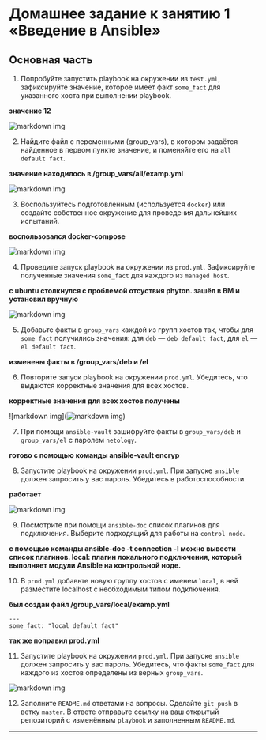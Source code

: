# Домашнее задание к занятию 1 «Введение в Ansible»

## Основная часть

1. Попробуйте запустить playbook на окружении из `test.yml`, зафиксируйте значение, которое имеет факт `some_fact` для указанного хоста при выполнении playbook.

**значение 12**

![markdown img](https://github.com/MezencevPavel/devops-netology/blob/main/ansible/01/img/01%201.png)


2. Найдите файл с переменными (group_vars), в котором задаётся найденное в первом пункте значение, и поменяйте его на `all default fact`.

**значение находилось в /group_vars/all/examp.yml** 

![markdown img](https://github.com/MezencevPavel/devops-netology/blob/main/ansible/01/img/01%202.png)


3. Воспользуйтесь подготовленным (используется `docker`) или создайте собственное окружение для проведения дальнейших испытаний.

**воспользовался docker-compose**

![markdown img](https://github.com/MezencevPavel/devops-netology/blob/main/ansible/01/img/01%203%20docker.png)


4. Проведите запуск playbook на окружении из `prod.yml`. Зафиксируйте полученные значения `some_fact` для каждого из `managed host`.

**с ubuntu столкнулся с проблемой отсуствия phyton. зашёл в ВМ и установил вручную**

![markdown img](https://github.com/MezencevPavel/devops-netology/blob/main/ansible/01/img/01%204.png)

5. Добавьте факты в `group_vars` каждой из групп хостов так, чтобы для `some_fact` получились значения: для `deb` — `deb default fact`, для `el` — `el default fact`.

**изменены факты в /group_vars/deb и /el**

6.  Повторите запуск playbook на окружении `prod.yml`. Убедитесь, что выдаются корректные значения для всех хостов.

**корректные значения для всех хостов получены**

![markdown img](![markdown img](https://github.com/MezencevPavel/devops-netology/blob/main/ansible/01/img/01%205.png))

7. При помощи `ansible-vault` зашифруйте факты в `group_vars/deb` и `group_vars/el` с паролем `netology`.

**готово с помощью команды ansible-vault encryp**

8. Запустите playbook на окружении `prod.yml`. При запуске `ansible` должен запросить у вас пароль. Убедитесь в работоспособности.

**работает**

![markdown img](https://github.com/MezencevPavel/devops-netology/blob/main/ansible/01/img/01%206.png)

9. Посмотрите при помощи `ansible-doc` список плагинов для подключения. Выберите подходящий для работы на `control node`.

**с помощью команды ansible-doc -t connection -l можно вывести список плагинов. local: плагин локального подключения, который выполняет модули Ansible на контрольной ноде.**


10. В `prod.yml` добавьте новую группу хостов с именем  `local`, в ней разместите localhost с необходимым типом подключения.

**был создан файл /group_vars/local/examp.yml**

```
---
some_fact: "local default fact"

```
**так же поправил prod.yml**


11. Запустите playbook на окружении `prod.yml`. При запуске `ansible` должен запросить у вас пароль. Убедитесь, что факты `some_fact` для каждого из хостов определены из верных `group_vars`.

![markdown img](https://github.com/MezencevPavel/devops-netology/blob/main/ansible/01/img/01%208.png)

12. Заполните `README.md` ответами на вопросы. Сделайте `git push` в ветку `master`. В ответе отправьте ссылку на ваш открытый репозиторий с изменённым `playbook` и заполненным `README.md`.

---
